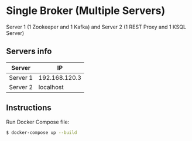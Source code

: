 # Single Broker (Multiple Servers)
Server 1 (1 Zookeeper and 1 Kafka) and Server 2 (1 REST Proxy and 1 KSQL Server)

## Servers info
| Server | IP |
| ------ | ------ |
| Server 1 | 192.168.120.3 |
| Server 2 | localhost |

## Instructions
Run Docker Compose file:
```sh
$ docker-compose up --build
```
